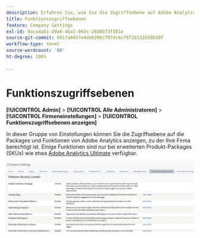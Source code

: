 ```yaml
---
description: Erfahren Sie, wie Sie die Zugriffsebene auf Adobe Analytics-Packages und -Funktionen anzeigen können, zu der Ihre Firma berechtigt ist.
title: Funktionszugriffsebenen
feature: Company Settings
exl-id: 9aca4a61-d9a6-4ba1-863c-2686b73f381e
source-git-commit: 0017a6657e4de6206cf97dc6cf6f2b132b50b50f
workflow-type: tm+mt
source-wordcount: '80'
ht-degree: 100%

---
```


# Funktionszugriffsebenen

**[!UICONTROL Admin]** > **[!UICONTROL Alle Administratoren]** > **[!UICONTROL Firmeneinstellungen]** > **[!UICONTROL Funktionszugriffsebenen anzeigen]**

In dieser Gruppe von Einstellungen können Sie die Zugriffsebene auf die Packages und Funktionen von Adobe Analytics anzeigen, zu der Ihre Firma berechtigt ist. Einige Funktionen sind nur bei erweiterten Produkt-Packages (SKUs) wie etwa [Adobe Analytics Ultimate](https://www.adobe.com/de/data-analytics-cloud/analytics/ultimate.html) verfügbar.

![](assets/feature-access-levels.png)
